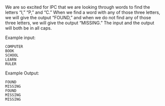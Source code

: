 We are so excited for IPC that we are looking through words to find the letters “I,” “P,” and “C.” When we find a word with any of those three letters, we will give the output “FOUND,” and when we do not find any of those three letters, we will give the output “MISSING.” The input and the output will both be in all caps.

Example input:
```
COMPUTER
BOOK
SCHOOL
LEARN
RULER
```

Example Output:
```
FOUND
MISSING
FOUND
MISSING
MISSING
```
